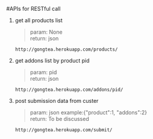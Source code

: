 #APIs for RESTful call

1. get all products list
	>param: None <br />
	return: json
	
	```
	http://gongtea.herokuapp.com/products/
	```
	
2. get addons list by product pid
   >param: pid <br />
   return: json
   
   ```
   http://gongtea.herokuapp.com/addons/pid/
   ```
3. post submission data from custer
   >param: json example:{"product":1, "addons":2}<br />
   return: To be discussed
   
   ```
   http://gongtea.herokuapp.com/submit/
   ``` 